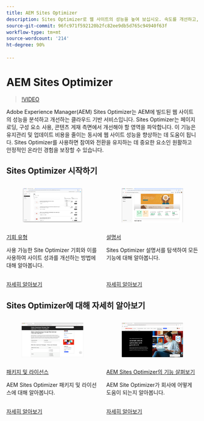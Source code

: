 ```yaml
---
title: AEM Sites Optimizer
description: Sites Optimizer로 웹 사이트의 성능을 높여 보십시오. 속도를 개선하고, 비용을 절감하고, 안정성을 높여 더 나은 참여를 이끌어 내십시오.
source-git-commit: 96fc971f592120b2fc82ee9db5d765c94940f63f
workflow-type: tm+mt
source-wordcount: '214'
ht-degree: 90%

---
```



# AEM Sites Optimizer

>[!VIDEO](https://video.tv.adobe.com/v/3455085/?learn=on&enablevpops)

Adobe Experience Manager(AEM) Sites Optimizer는 AEM에 빌드된 웹 사이트의 성능을 분석하고 개선하는 클라우드 기반 서비스입니다. Sites Optimizer는 페이지 로딩, 구성 요소 사용, 콘텐츠 게재 측면에서 개선해야 할 영역을 파악합니다. 이 기능은 유지관리 및 업데이트 비용을 줄이는 동시에 웹 사이트 성능을 향상하는 데 도움이 됩니다. Sites Optimizer를 사용하면 참여와 전환을 유지하는 데 중요한 요소인 원활하고 안정적인 온라인 경험을 보장할 수 있습니다.

## Sites Optimizer 시작하기

<!-- CARDS 

* ./opportunity-types/overview.md
    * {title=Opportunity types}
    * {description = Learn about the available Site Optimizer opportunities and how to use them to improve your site's performance.}
* ./documentation/overview.md
  * {title=Documentation}
  * {description=Explore the Sites Optimizer documentation to learn about all its capabilities.}

-->
<!-- START CARDS HTML - DO NOT MODIFY BY HAND -->
<div class="columns">
    <div class="column is-half-tablet is-half-desktop is-one-third-widescreen" aria-label="Opportunity types">
        <div class="card" style="height: 100%; display: flex; flex-direction: column; height: 100%;">
            <div class="card-image">
                <figure class="image x-is-16by9">
                    <a href="./opportunity-types/overview.md" title="기회 유형" target="_blank" rel="referrer">
                        <img class="is-bordered-r-small" src="opportunity-types/assets/overview/hero.png" alt="기회 유형"
                             style="width: 100%; aspect-ratio: 16 / 9; object-fit: cover; overflow: hidden; display: block; margin: auto;">
                    </a>
                </figure>
            </div>
            <div class="card-content is-padded-small" style="display: flex; flex-direction: column; flex-grow: 1; justify-content: space-between;">
                <div class="top-card-content">
                    <p class="headline is-size-6 has-text-weight-bold">
                        <a href="./opportunity-types/overview.md" target="_blank" rel="referrer" title="기회 유형">기회 유형</a>
                    </p>
                    <p class="is-size-6">사용 가능한 Site Optimizer 기회와 이를 사용하여 사이트 성과를 개선하는 방법에 대해 알아봅니다.</p>
                </div>
                <a href="./opportunity-types/overview.md" target="_blank" rel="referrer" class="spectrum-Button spectrum-Button--outline spectrum-Button--primary spectrum-Button--sizeM" style="align-self: flex-start; margin-top: 1rem;">
                    <span class="spectrum-Button-label has-no-wrap has-text-weight-bold">자세히 알아보기</span>
                </a>
            </div>
        </div>
    </div>
    <div class="column is-half-tablet is-half-desktop is-one-third-widescreen" aria-label="Documentation">
        <div class="card" style="height: 100%; display: flex; flex-direction: column; height: 100%;">
            <div class="card-image">
                <figure class="image x-is-16by9">
                    <a href="./documentation/overview.md" title="설명서" target="_blank" rel="referrer">
                        <img class="is-bordered-r-small" src="documentation/assets/overview/hero.png" alt="설명서"
                             style="width: 100%; aspect-ratio: 16 / 9; object-fit: cover; overflow: hidden; display: block; margin: auto;">
                    </a>
                </figure>
            </div>
            <div class="card-content is-padded-small" style="display: flex; flex-direction: column; flex-grow: 1; justify-content: space-between;">
                <div class="top-card-content">
                    <p class="headline is-size-6 has-text-weight-bold">
                        <a href="./documentation/overview.md" target="_blank" rel="referrer" title="설명서">설명서</a>
                    </p>
                    <p class="is-size-6">Sites Optimizer 설명서를 탐색하여 모든 기능에 대해 알아봅니다.</p>
                </div>
                <a href="./documentation/overview.md" target="_blank" rel="referrer" class="spectrum-Button spectrum-Button--outline spectrum-Button--primary spectrum-Button--sizeM" style="align-self: flex-start; margin-top: 1rem;">
                    <span class="spectrum-Button-label has-no-wrap has-text-weight-bold">자세히 알아보기</span>
                </a>
            </div>
        </div>
    </div>
</div>
<!-- END CARDS HTML - DO NOT MODIFY BY HAND -->

## Sites Optimizer에 대해 자세히 알아보기

<!-- CARDS 
* https://helpx.adobe.com/legal/product-descriptions/adobe-experience-manager-sites-optimizer.html
    {title=Packages and licensing}
    {description=Learn about AEM Sites Optimizer packages and licensing.}
    {image=./assets/home/licensing.png}
    {target=_blank}
    {cta=Learn more}
* https://business.adobe.com/products/experience-manager/sites/optimizer.html
    {title=Explore the capabilities of AEM Sites Optimizer}
    {description=Learn what AEM Site Optimizer can do for your company.}
    {image=./assets/home/business-adobe-com.png}
    {target=_blank}
    {cta=Learn more}
-->
<!-- START CARDS HTML - DO NOT MODIFY BY HAND -->
<div class="columns">
    <div class="column is-half-tablet is-half-desktop is-one-third-widescreen" aria-label="Packages and licensing">
        <div class="card" style="height: 100%; display: flex; flex-direction: column; height: 100%;">
            <div class="card-image">
                <figure class="image x-is-16by9">
                    <a href="https://helpx.adobe.com/kr/legal/product-descriptions/adobe-experience-manager-sites-optimizer.html" title="패키지 및 라이선스" target="_blank" rel="referrer">
                        <img class="is-bordered-r-small" src="./assets/home/licensing.png" alt="패키지 및 라이선스"
                             style="width: 100%; aspect-ratio: 16 / 9; object-fit: cover; overflow: hidden; display: block; margin: auto;">
                    </a>
                </figure>
            </div>
            <div class="card-content is-padded-small" style="display: flex; flex-direction: column; flex-grow: 1; justify-content: space-between;">
                <div class="top-card-content">
                    <p class="headline is-size-6 has-text-weight-bold">
                        <a href="https://helpx.adobe.com/kr/legal/product-descriptions/adobe-experience-manager-sites-optimizer.html" target="_blank" rel="referrer" title="패키지 및 라이선스">패키지 및 라이선스</a>
                    </p>
                    <p class="is-size-6">AEM Sites Optimizer 패키지 및 라이선스에 대해 알아봅니다.</p>
                </div>
                <a href="https://helpx.adobe.com/kr/legal/product-descriptions/adobe-experience-manager-sites-optimizer.html" target="_blank" rel="referrer" class="spectrum-Button spectrum-Button--outline spectrum-Button--primary spectrum-Button--sizeM" style="align-self: flex-start; margin-top: 1rem;">
                    <span class="spectrum-Button-label has-no-wrap has-text-weight-bold">자세히 알아보기</span>
                </a>
            </div>
        </div>
    </div>
    <div class="column is-half-tablet is-half-desktop is-one-third-widescreen" aria-label="Explore the capabilities of AEM Sites Optimizer">
        <div class="card" style="height: 100%; display: flex; flex-direction: column; height: 100%;">
            <div class="card-image">
                <figure class="image x-is-16by9">
                    <a href="https://business.adobe.com/products/experience-manager/sites/optimizer.html" title="AEM Sites Optimizer의 기능 살펴보기" target="_blank" rel="referrer">
                        <img class="is-bordered-r-small" src="./assets/home/business-adobe-com.png" alt="AEM Sites Optimizer의 기능 살펴보기"
                             style="width: 100%; aspect-ratio: 16 / 9; object-fit: cover; overflow: hidden; display: block; margin: auto;">
                    </a>
                </figure>
            </div>
            <div class="card-content is-padded-small" style="display: flex; flex-direction: column; flex-grow: 1; justify-content: space-between;">
                <div class="top-card-content">
                    <p class="headline is-size-6 has-text-weight-bold">
                        <a href="https://business.adobe.com/products/experience-manager/sites/optimizer.html" target="_blank" rel="referrer" title="AEM Sites Optimizer의 기능 살펴보기">AEM Sites Optimizer의 기능 살펴보기</a>
                    </p>
                    <p class="is-size-6">AEM Site Optimizer가 회사에 어떻게 도움이 되는지 알아봅니다.</p>
                </div>
                <a href="https://business.adobe.com/products/experience-manager/sites/optimizer.html" target="_blank" rel="referrer" class="spectrum-Button spectrum-Button--outline spectrum-Button--primary spectrum-Button--sizeM" style="align-self: flex-start; margin-top: 1rem;">
                    <span class="spectrum-Button-label has-no-wrap has-text-weight-bold">자세히 알아보기</span>
                </a>
            </div>
        </div>
    </div>
</div>
<!-- END CARDS HTML - DO NOT MODIFY BY HAND -->
